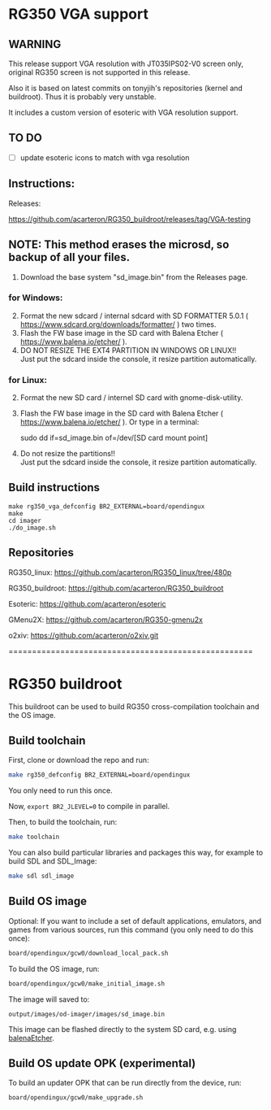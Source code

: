 # RG350 VGA support

## WARNING
This release support VGA resolution with JT035IPS02-V0 screen only, original RG350 screen is not supported in this release.

Also it is based on latest commits on tonyjih's repositories (kernel and buildroot). Thus it is probably very unstable.

It includes a custom version of esoteric with VGA resolution support.

## TO DO
- [ ] update esoteric icons to match with vga resolution

## Instructions:<br>

Releases:

https://github.com/acarteron/RG350_buildroot/releases/tag/VGA-testing

## NOTE: This method erases the microsd, so backup of all your files.
1. Download the base system "sd_image.bin" from the Releases page.

### **for Windows:<br>**
2. Format the new sdcard / internal sdcard with SD FORMATTER 5.0.1 ( https://www.sdcard.org/downloads/formatter/ ) two times.
3. Flash the FW base image in the SD card with Balena Etcher ( https://www.balena.io/etcher/ ).
4. DO NOT RESIZE THE EXT4 PARTITION IN WINDOWS OR LINUX!!<br> Just put the sdcard inside the console, it resize partition automatically.

### **for Linux:<br>**
2. Format the new SD card / internel SD card with gnome-disk-utility.
3. Flash the FW base image in the SD card with Balena Etcher ( https://www.balena.io/etcher/ ).
   Or type in a terminal:
   
   sudo dd if=sd_image.bin of=/dev/[SD card mount point]
4. Do not resize the partitions!! <br> Just put the sdcard inside the console, it resize partition automatically.


## Build instructions
```
make rg350_vga_defconfig BR2_EXTERNAL=board/opendingux
make
cd imager
./do_image.sh
```

## Repositories
RG350_linux: https://github.com/acarteron/RG350_linux/tree/480p

RG350_buildroot: https://github.com/acarteron/RG350_buildroot

Esoteric: https://github.com/acarteron/esoteric

GMenu2X: https://github.com/acarteron/RG350-gmenu2x

o2xiv: https://github.com/acarteron/o2xiv.git


====================================================
# RG350 buildroot

This buildroot can be used to build RG350 cross-compilation toolchain and the OS image.

## Build toolchain

First, clone or download the repo and run:

~~~bash
make rg350_defconfig BR2_EXTERNAL=board/opendingux
~~~

You only need to run this once.

Now, `export BR2_JLEVEL=0` to compile in parallel.

Then, to build the toolchain, run:

~~~bash
make toolchain
~~~

You can also build particular libraries and packages this way, for example to build SDL and SDL_Image:

~~~bash
make sdl sdl_image
~~~

## Build OS image

Optional: If you want to include a set of default applications, emulators, and games
from various sources, run this command (you only need to do this once):

~~~bash
board/opendingux/gcw0/download_local_pack.sh
~~~

To build the OS image, run:

~~~bash
board/opendingux/gcw0/make_initial_image.sh
~~~

The image will saved to:

~~~
output/images/od-imager/images/sd_image.bin
~~~

This image can be flashed directly to the system SD card, e.g. using [balenaEtcher].

[balenaEtcher]: https://www.balena.io/etcher/

## Build OS update OPK (experimental)

To build an updater OPK that can be run directly from the device, run:

~~~bash
board/opendingux/gcw0/make_upgrade.sh
~~~
